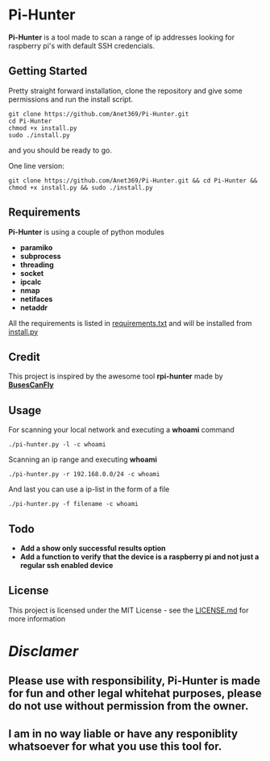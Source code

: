 # Pi-Hunter

**Pi-Hunter** is a tool made to scan a range of ip addresses looking for raspberry pi's with default SSH credencials.

## Getting Started
Pretty straight forward installation, clone the repository and give some permissions and run the install script.
```
git clone https://github.com/Anet369/Pi-Hunter.git
cd Pi-Hunter
chmod +x install.py
sudo ./install.py
```
and you should be ready to go.

One line version:
```
git clone https://github.com/Anet369/Pi-Hunter.git && cd Pi-Hunter && chmod +x install.py && sudo ./install.py
```
## Requirements
**Pi-Hunter** is using a couple of python modules
* **paramiko**
* **subprocess**
* **threading**
* **socket**
* **ipcalc**
* **nmap** 
* **netifaces**
* **netaddr**

All the requirements is listed in [requirements.txt](requirements.txt) and will be installed from [install.py](install.py)

## Credit
This project is inspired by the awesome tool **rpi-hunter** made by **[BusesCanFly](https://github.com/BusesCanFly/rpi-hunter)**

## Usage
For scanning your local network and executing a **whoami** command
```
./pi-hunter.py -l -c whoami
```
Scanning an ip range and executing **whoami**
```
./pi-hunter.py -r 192.168.0.0/24 -c whoami
```
And last you can use a ip-list in the form of a file
```
./pi-hunter.py -f filename -c whoami
```

## Todo
* **Add a show only successful results option**
* **Add a function to verify that the device is a raspberry pi and not just a regular ssh enabled device**


## License

This project is licensed under the MIT License - see the [LICENSE.md](LICENSE.md) for more information


# *Disclamer*
## Please use with responsibility, Pi-Hunter is made for fun and other legal whitehat purposes, please do not use without permission from the owner.
## I am in no way liable or have any responiblity whatsoever for what you use this tool for.

